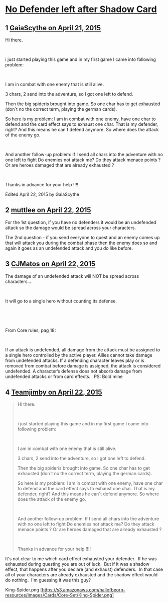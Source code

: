 # [No Defender left after Shadow Card](https://community.fantasyflightgames.com/topic/173650-no-defender-left-after-shadow-card/)

## 1 [GaiaScythe on April 21, 2015](https://community.fantasyflightgames.com/topic/173650-no-defender-left-after-shadow-card/?do=findComment&comment=1586791)

Hi there.

 

i just started playing this game and in my first game I came into following problem:

 

I am in combat with one enemy that is still alive.

3 chars, 2 send into the adventure, so I got one left to defend.

Then the big spideris brought into game. So one char has to get exhausted (don´t no the correct term, playing the german cards).

So here is my problem: I am in combat with one enemy, have one char to defend and the card effect says to exhaust one char. That is my defender, right? And this means he can´t defend anymore. So where does the attack of the enemy go.

 

And another follow-up problem: If I send all chars into the adventure with no one left to fight Do enemies not attack me? Do they attack menace points ? Or are heroes damaged that are already exhausted ?

 

Thanks in advance for your help !!!!

Edited April 22, 2015 by GaiaScythe

## 2 [muttlee on April 22, 2015](https://community.fantasyflightgames.com/topic/173650-no-defender-left-after-shadow-card/?do=findComment&comment=1588224)

For the 1st question, if you have no defenders it would be an undefended attack so the damage would be spread across your characters.

The 2nd question - if you send everyone to quest and an enemy comes up that will attack you during the combat phase then the enemy does so and again it goes as an undefended attack and you do like before.

## 3 [CJMatos on April 22, 2015](https://community.fantasyflightgames.com/topic/173650-no-defender-left-after-shadow-card/?do=findComment&comment=1588333)

The damage of an undefended attack will NOT be spread across characters....

 

It will go to a single hero without counting its defense.

 

 

From Core rules, pag 18:

 

If an attack is undefended, all damage from the
attack must be assigned to a single hero controlled
by the active player. Allies cannot take damage from
undefended attacks. If a defending character leaves
play or is removed from combat before damage is
assigned, the attack is considered undefended. A
character’s defense does not absorb damage from undefended
attacks or from card effects.
 
PS: Bold mine

## 4 [Teamjimby on April 22, 2015](https://community.fantasyflightgames.com/topic/173650-no-defender-left-after-shadow-card/?do=findComment&comment=1588404)

> Hi there.
> 
>  
> 
> i just started playing this game and in my first game I came into following problem:
> 
>  
> 
> I am in combat with one enemy that is still alive.
> 
> 3 chars, 2 send into the adventure, so I got one left to defend.
> 
> Then the big spideris brought into game. So one char has to get exhausted (don´t no the correct term, playing the german cards).
> 
> So here is my problem: I am in combat with one enemy, have one char to defend and the card effect says to exhaust one char. That is my defender, right? And this means he can´t defend anymore. So where does the attack of the enemy go.
> 
>  
> 
> And another follow-up problem: If I send all chars into the adventure with no one left to fight Do enemies not attack me? Do they attack menace points ? Or are heroes damaged that are already exhausted ?
> 
>  
> 
> Thanks in advance for your help !!!!

It's not clear to me which card effect exhausted your defender.  If he was exhausted during questing you are out of luck.  But if it was a shadow effect, that happens after you declare (and exhaust) defenders.  In that case all of your characters are already exhausted and the shadow effect would do nothing.  I'm guessing it was this guy?

King-Spider.png [https://s3.amazonaws.com/hallofbeorn-resources/Images/Cards/Core-Set/King-Spider.png]

